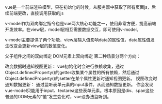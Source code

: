 vue是一个前端渲染模型，只在初始化的时候，从服务器中获取了所有页面js，后续前端更改，直接调用获取的js

v-model作为双向绑定指令也是vue两大核心功能之一，使用非常方便，提高前端开发效率。在view层，model层相互需要数据交互，即可使用v-model。

v-model主要提供了两个功能，view层输入值影响data的属性值，data属性值发生改变会更新view层的数值变化。

父子组件之间的双向绑定
DOM元素上双向绑定
第二种场景分两个方向：

改变数据时通知视图更新：
vue初始化时会进行依赖收集，通过Object.definedProperty()的getter收集某个属性的所有依赖，然后通过Object.definedProperty()的setter在某个属性更新时通知视图更新。
视图改变时通知数据更新：
通过监听表单元素的input事件，从而通知数据更新。
你会发现vue-model只能用于input、textarea这些表单元素。根本原因是div、span这些普通的DOM元素的“值“发生变化时，vue没办法监听到。
